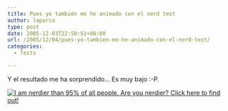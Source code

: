 ```yaml
---
title: Pues yo también me he animado con el nerd test
author: laparca
type: post
date: 2005-12-03T22:50:51+00:00
url: /2005/12/04/pues-yo-tambien-me-he-animado-con-el-nerd-test/
categories:
  - Tests

---
```

Y el resultado me ha sorprendido&#8230; Es muy bajo :-P.

[<img decoding="async" src="http://www.nerdtests.com/images/ft/nq.php?val=1786" alt="I am nerdier than 95% of all people. Are you nerdier? Click here to find out!" />][1]

 [1]: http://www.nerdtests.com/ft_nq.php?im